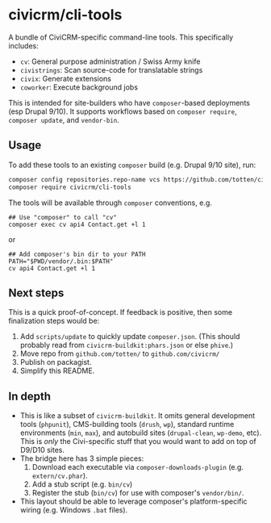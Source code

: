 # civicrm/cli-tools

A bundle of CiviCRM-specific command-line tools. This specifically includes:

* `cv`: General purpose administration / Swiss Army knife
* `civistrings`: Scan source-code for translatable strings
* `civix`: Generate extensions
* `coworker`: Execute background jobs

This is intended for site-builders who have `composer`-based deployments (esp Drupal 9/10).
It supports workflows based on `composer require`, `composer update`, and `vendor-bin`.

## Usage

To add these tools to an existing `composer` build (e.g. Drupal 9/10 site), run:

```bash
composer config repositories.repo-name vcs https://github.com/totten/civicrm-cli-tools
composer require civicrm/cli-tools
```

The tools will be available through `composer` conventions, e.g.

```
## Use "composer" to call "cv"
composer exec cv api4 Contact.get +l 1
```

or

```
## Add composer's bin dir to your PATH
PATH="$PWD/vendor/.bin:$PATH"
cv api4 Contact.get +l 1
```

## Next steps

This is a quick proof-of-concept. If feedback is positive, then some finalization steps would be:

1. Add `scripts/update` to quickly update `composer.json`. (This should probably read from `civicrm-buildkit:phars.json` or else `phive`.)
2. Move repo from `github.com/totten/` to `github.com/civicrm/`
3. Publish on packagist.
4. Simplify this README.

## In depth

* This is like a subset of `civicrm-buildkit`. It omits general development tools (`phpunit`), CMS-building tools (`drush`, `wp`),
  standard runtime environments (`min`, `max`), and autobuild sites (`drupal-clean`, `wp-demo`, etc). This is *only* the
  Civi-specific stuff that you would want to add on top of D9/D10 sites.
* The bridge here has 3 simple pieces:
    1. Download each executable via `composer-downloads-plugin` (e.g. `extern/cv.phar`).
    2. Add a stub script (e.g. `bin/cv`)
    3. Register the stub (`bin/cv`) for use with composer's `vendor/bin/`.
* This layout should be able to leverage composer's platform-specific wiring (e.g. Windows `.bat` files).
